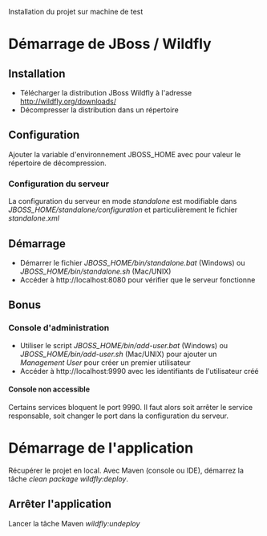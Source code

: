 Installation du projet sur machine de test

Démarrage de JBoss / Wildfly
===============================
Installation
------------
- Télécharger la distribution JBoss Wildfly à l'adresse http://wildfly.org/downloads/
- Décompresser la distribution dans un répertoire

Configuration
-------------
Ajouter la variable d'environnement JBOSS_HOME avec pour valeur le répertoire de décompression.

### Configuration du serveur
La configuration du serveur en mode *standalone* est modifiable dans *JBOSS_HOME/standalone/configuration* et particulièrement le fichier *standalone.xml*

Démarrage
---------
- Démarrer le fichier *JBOSS_HOME/bin/standalone.bat* (Windows) ou *JBOSS_HOME/bin/standalone.sh* (Mac/UNIX)
- Accéder à http://localhost:8080 pour vérifier que le serveur fonctionne

Bonus
-----
### Console d'administration
- Utiliser le script *JBOSS_HOME/bin/add-user.bat* (Windows) ou *JBOSS_HOME/bin/add-user.sh* (Mac/UNIX) pour ajouter un *Management User* pour créer un premier utilisateur
- Accéder à http://localhost:9990 avec les identifiants de l'utilisateur créé

#### Console non accessible
Certains services bloquent le port 9990.
Il faut alors soit arrêter le service responsable, soit changer le port dans la configuration du serveur.

Démarrage de l'application
==========================
Récupérer le projet en local.
Avec Maven (console ou IDE), démarrez la tâche *clean package wildfly:deploy*.

Arrêter l'application
---------------------
Lancer la tâche Maven *wildfly:undeploy*